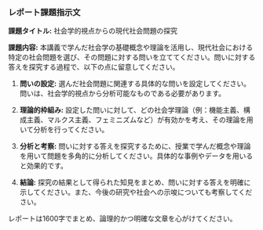 ### レポート課題指示文

**課題タイトル:** 社会学的視点からの現代社会問題の探究

**課題内容:** 本講義で学んだ社会学の基礎概念や理論を活用し、現代社会における特定の社会問題を選び、その問題に対する問いを立ててください。問いに対する答えを探究する過程で、以下の点に留意してください。

1. **問いの設定:** 選んだ社会問題に関連する具体的な問いを設定してください。問いは、社会学的視点から分析可能なものである必要があります。

2. **理論的枠組み:** 設定した問いに対して、どの社会学理論（例：機能主義、構成主義、マルクス主義、フェミニズムなど）が有効かを考え、その理論を用いて分析を行ってください。

3. **分析と考察:** 問いに対する答えを探究するために、授業で学んだ概念や理論を用いて問題を多角的に分析してください。具体的な事例やデータを用いると効果的です。

4. **結論:** 探究の結果として得られた知見をまとめ、問いに対する答えを明確に示してください。また、今後の研究や社会への示唆についても考察してください。

レポートは1600字でまとめ、論理的かつ明確な文章を心がけてください。